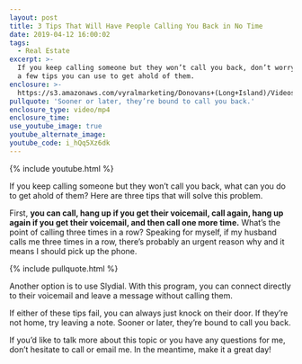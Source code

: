 ```yaml
---
layout: post
title: 3 Tips That Will Have People Calling You Back in No Time
date: 2019-04-12 16:00:02
tags:
  - Real Estate
excerpt: >-
  If you keep calling someone but they won’t call you back, don’t worry—here are
  a few tips you can use to get ahold of them.
enclosure: >-
  https://s3.amazonaws.com/vyralmarketing/Donovans+(Long+Island)/Videos/2019/Long+Island+Real+Estate+Agent-+Getting+People+To+Call+You.mp4
pullquote: 'Sooner or later, they’re bound to call you back.'
enclosure_type: video/mp4
enclosure_time:
use_youtube_image: true
youtube_alternate_image:
youtube_code: i_hQq5Xz6dk
---
```


{% include youtube.html %}

If you keep calling someone but they won’t call you back, what can you do to get ahold of them? Here are three tips that will solve this problem. &nbsp;

First, **you can call, hang up if you get their voicemail, call again, hang up again if you get their voicemail, and then call one more time.** What’s the point of calling three times in a row? Speaking for myself, if my husband calls me three times in a row, there’s probably an urgent reason why and it means I should pick up the phone.&nbsp;

{% include pullquote.html %}

Another option is to use Slydial. With this program, you can connect directly to their voicemail and leave a message without calling them.&nbsp;

If either of these tips fail, you can always just knock on their door. If they’re not home, try leaving a note. Sooner or later, they’re bound to call you back.

If you’d like to talk more about this topic or you have any questions for me, don’t hesitate to call or email me. In the meantime, make it a great day\!<br>&nbsp;

&nbsp;